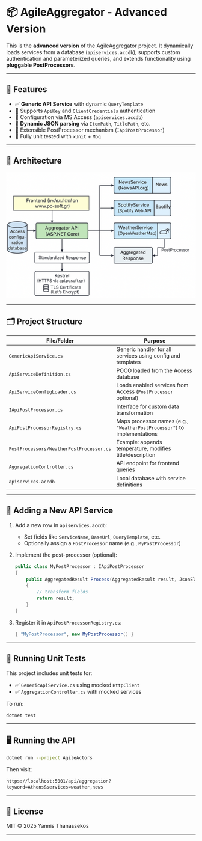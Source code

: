 # 📦 AgileAggregator - Advanced Version

This is the **advanced version** of the AgileAggregator project. It dynamically loads services from a database (`apiservices.accdb`), supports custom authentication and parameterized queries, and extends functionality using **pluggable PostProcessors**.

---

## 🚀 Features

- ✅ **Generic API Service** with dynamic `QueryTemplate`
- 🔑 Supports `ApiKey` and `ClientCredentials` authentication
- 📁 Configuration via MS Access (`apiservices.accdb`)
- 🔄 **Dynamic JSON parsing** via `ItemPath`, `TitlePath`, etc.
- 🧩 Extensible PostProcessor mechanism (`IApiPostProcessor`)
- 🧪 Fully unit tested with `xUnit` + `Moq`

---

## 🧠 Architecture

![Architecture Diagram](AgileAggregator_Advanced_Diagram.png)

---

## 🗂️ Project Structure

| File/Folder | Purpose |
|-------------|---------|
| `GenericApiService.cs` | Generic handler for all services using config and templates |
| `ApiServiceDefinition.cs` | POCO loaded from the Access database |
| `ApiServiceConfigLoader.cs` | Loads enabled services from Access (`PostProcessor` optional) |
| `IApiPostProcessor.cs` | Interface for custom data transformation |
| `ApiPostProcessorRegistry.cs` | Maps processor names (e.g., `"WeatherPostProcessor"`) to implementations |
| `PostProcessors/WeatherPostProcessor.cs` | Example: appends temperature, modifies title/description |
| `AggregationController.cs` | API endpoint for frontend queries |
| `apiservices.accdb` | Local database with service definitions |

---

## 🧩 Adding a New API Service

1. Add a new row in `apiservices.accdb`:
   - Set fields like `ServiceName`, `BaseUrl`, `QueryTemplate`, etc.
   - Optionally assign a `PostProcessor` name (e.g., `MyPostProcessor`)

2. Implement the post-processor (optional):
   ```csharp
   public class MyPostProcessor : IApiPostProcessor
   {
       public AggregatedResult Process(AggregatedResult result, JsonElement item, string keyword)
       {
           // transform fields
           return result;
       }
   }
   ```

3. Register it in `ApiPostProcessorRegistry.cs`:
   ```csharp
   { "MyPostProcessor", new MyPostProcessor() }
   ```

---

## 🧪 Running Unit Tests

This project includes unit tests for:
- ✅ `GenericApiService.cs` using mocked `HttpClient`
- ✅ `AggregationController.cs` with mocked services

To run:
```bash
dotnet test
```

---

## 🖥️ Running the API

```bash
dotnet run --project AgileActors
```

Then visit:
```
https://localhost:5001/api/aggregation?keyword=Athens&services=weather,news
```

---

## 📄 License

MIT © 2025 Yannis Thanassekos

---
